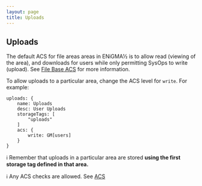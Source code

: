 ```yaml
---
layout: page
title: Uploads
---
```

## Uploads
The default ACS for file areas areas in ENiGMA½ is to allow read (viewing of the area), and downloads for users while only permitting SysOps to write (upload). See [File Base ACS](acs.md) for more information.

To allow uploads to a particular area, change the ACS level for `write`. For example:
```hjson
uploads: {
    name: Uploads
    desc: User Uploads
    storageTags: [
        "uploads"
    ]
    acs: {
        write: GM[users]
    }
}
````

:information_source: Remember that uploads in a particular area are stored **using the first storage tag defined in that area.**

:information_source: Any ACS checks are allowed. See [ACS](/docs/acs.md)

